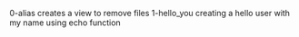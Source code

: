 0-alias creates a view to remove files
1-hello_you creating a hello user with my name using echo function
